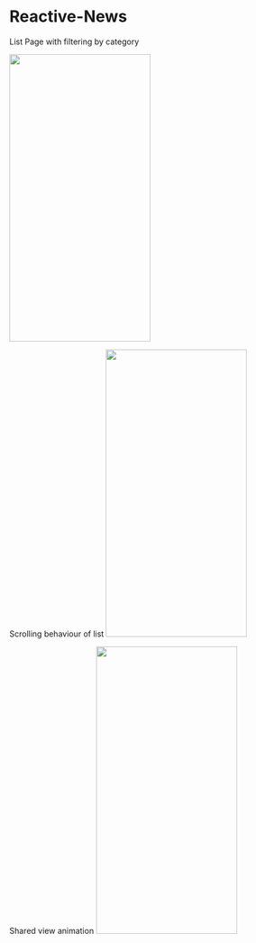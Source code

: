 # Reactive-News
List Page with filtering by category
<!-- ![](https://github.com/RajatChandel/Reactive-News/blob/master/List.gif) -->

<img src="https://github.com/RajatChandel/Reactive-News/blob/master/List.gif" width="250" height="510"/>

Scrolling behaviour of list
<img src="https://github.com/RajatChandel/Reactive-News/blob/master/scroll.gif" width="250" height="510"/>

Shared view animation
<img src="https://github.com/RajatChandel/Reactive-News/blob/master/shared.gif" width="250" height="510"/>
